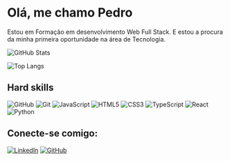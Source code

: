 
# Olá, me chamo Pedro

Estou em Formação em desenvolvimento Web Full Stack.
E estou a procura da minha primeira oportunidade na área de Tecnologia.

![GitHub Stats](https://github-readme-stats.vercel.app/api?username=pedro-henrique-a-silva&theme=transparent&bg_color=000&border_color=30A3DC&show_icons=true&icon_color=30A3DC&title_color=E94D5F&text_color=FFF)

![Top Langs](https://github-readme-stats-git-masterrstaa-rickstaa.vercel.app/api/top-langs/?username=pedro-henrique-a-silva&bg_color=000&border_color=30A3DC&title_color=E94D5F&text_color=FFF)

## Hard skills

![GitHub](https://img.shields.io/badge/GitHub-000?style=for-the-badge&logo=github&logoColor=30A3DC)
![Git](https://img.shields.io/badge/Git-000?style=for-the-badge&logo=git&logoColor=E94D5F)
![JavaScript](https://img.shields.io/badge/JavaScript-000?style=for-the-badge&logo=javascript)
![HTML5](https://img.shields.io/badge/HTML5-000?style=for-the-badge&logo=html5)
![CSS3](https://img.shields.io/badge/CSS3-000?style=for-the-badge&logo=css3&logoColor=264CE4) 
![TypeScript](https://img.shields.io/badge/TypeScript-000?style=for-the-badge&logo=typescript) 
![React](https://img.shields.io/badge/React-000?style=for-the-badge&logo=react)
![Python](https://img.shields.io/badge/Python-000?style=for-the-badge&logo=python)

## Conecte-se comigo:
[![LinkedIn](https://img.shields.io/badge/LinkedIn-000?style=for-the-badge&logo=linkedin&logoColor=0E76A8)](https://www.linkedin.com/in/pedro-henrique-a-silva/)
[![GitHub](https://img.shields.io/badge/GitHub-000?style=for-the-badge&logo=github&logoColor=fff)](https://github.com/pedro-henrique-a-silva)
